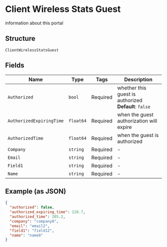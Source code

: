 
# Client Wireless Stats Guest

information about this portal

## Structure

`ClientWirelessStatsGuest`

## Fields

| Name | Type | Tags | Description |
|  --- | --- | --- | --- |
| `Authorized` | `bool` | Required | whether this guest is authorized<br>**Default**: `false` |
| `AuthorizedExpiringTime` | `float64` | Required | when the guest authorization will expire |
| `AuthorizedTime` | `float64` | Required | when the guest is authorized |
| `Company` | `string` | Required | - |
| `Email` | `string` | Required | - |
| `Field1` | `string` | Required | - |
| `Name` | `string` | Required | - |

## Example (as JSON)

```json
{
  "authorized": false,
  "authorized_expiring_time": 228.7,
  "authorized_time": 205.2,
  "company": "company8",
  "email": "email2",
  "field1": "field12",
  "name": "name8"
}
```

